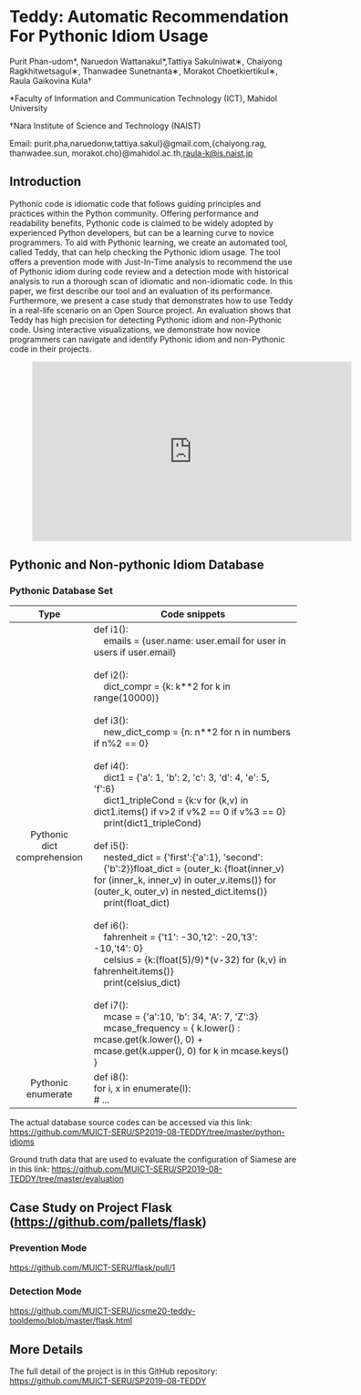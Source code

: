 # Teddy: Automatic Recommendation For Pythonic Idiom Usage


Purit Phan-udom*, Naruedon Wattanakul*,Tattiya Sakulniwat∗, Chaiyong Ragkhitwetsagul∗, Thanwadee Sunetnanta∗, Morakot Choetkiertikul∗,   Raula Gaikovina Kula†

*Faculty of Information and Communication Technology (ICT), Mahidol University

†Nara Institute of Science and Technology (NAIST)

Email: purit.pha,naruedonw,tattiya.sakul}@gmail.com,{chaiyong.rag, thanwadee.sun, morakot.cho}@mahidol.ac.th,raula-k@is.naist.jp

## Introduction

Pythonic code is idiomatic code that follows guiding principles and practices within the Python community.
Offering performance and readability benefits, Pythonic code is claimed to be widely adopted by experienced Python developers, but can be a learning curve to novice programmers. 
To aid with Pythonic learning, we create an automated tool, called Teddy, that can help checking the Pythonic idiom usage.
The tool offers a prevention mode with Just-In-Time analysis to recommend the use of Pythonic idiom during code review and a detection mode with historical analysis to run a thorough scan of idiomatic and non-idiomatic code.
In this paper, we first describe our tool and an evaluation of its performance.
Furthermore, we present a case study that demonstrates how to use Teddy in a real-life scenario on an Open Source project.
An evaluation shows that Teddy has high precision for detecting Pythonic idiom and non-Pythonic code. 
Using interactive visualizations, we demonstrate how novice programmers can navigate and identify Pythonic idiom and non-Pythonic code in their projects. 

<figure><iframe width="560" height="315" src="https://www.youtube.com/embed/tmmsqCOxUic" frameborder="0" allow="accelerometer; autoplay; encrypted-media; gyroscope; picture-in-picture" allowfullscreen></iframe></figure>

## Pythonic and Non-pythonic Idiom Database
### Pythonic Database Set
|              Type              | Code snippets                                                                                                                                                  |
|:------------------------------:|----------------------------------------------------------------------------------------------------------------------------------------------------------------|
| Pythonic<br>dict comprehension | def i1():<br>&nbsp;&nbsp;&nbsp;&nbsp;emails = {user.name: user.email for user in users if user.email}<br><br>def i2():<br>&nbsp;&nbsp;&nbsp;&nbsp;dict_compr = {k: k*\*2 for k in range(10000)}<br><br>def i3():<br>&nbsp;&nbsp;&nbsp;&nbsp;new_dict_comp = {n: n*\*2 for n in numbers if n%2 == 0}<br><br>def i4():<br>&nbsp;&nbsp;&nbsp;&nbsp;dict1 = {'a': 1, 'b': 2, 'c': 3, 'd': 4, 'e': 5, 'f':6}<br>&nbsp;&nbsp;&nbsp;&nbsp;dict1_tripleCond = {k:v for (k,v) in dict1.items() if v>2 if v%2 == 0 if v%3 == 0}<br>&nbsp;&nbsp;&nbsp;&nbsp;print(dict1_tripleCond)<br><br>def i5():<br>&nbsp;&nbsp;&nbsp;&nbsp;nested_dict = {'first':{'a':1}, 'second':<br>&nbsp;&nbsp;&nbsp;&nbsp;{'b':2}}float_dict = {outer_k: {float(inner_v) for (inner_k, inner_v) in outer_v.items()} for (outer_k, outer_v) in nested_dict.items()}<br>&nbsp;&nbsp;&nbsp;&nbsp;print(float_dict)<br><br>def i6():<br>&nbsp;&nbsp;&nbsp;&nbsp;fahrenheit = {'t1': -30,'t2': -20,'t3': -10,'t4': 0}<br>&nbsp;&nbsp;&nbsp;&nbsp;celsius = {k:(float(5)/9)\*(v-32) for (k,v) in fahrenheit.items()}<br>&nbsp;&nbsp;&nbsp;&nbsp;print(celsius_dict)<br><br>def i7():<br>&nbsp;&nbsp;&nbsp;&nbsp;mcase = {'a':10, 'b': 34, 'A': 7, 'Z':3}<br>&nbsp;&nbsp;&nbsp;&nbsp;mcase_frequency = { k.lower() : mcase.get(k.lower(), 0) + mcase.get(k.upper(), 0) for k in mcase.keys() } |
| Pythonic<br>enumerate          | def i8():<br>for i, x in enumerate(l):<br>        # ...                                                                                    |

The actual database source codes can be accessed via this link: https://github.com/MUICT-SERU/SP2019-08-TEDDY/tree/master/python-idioms

Ground truth data that are used to evaluate the configuration of Siamese are in this link: https://github.com/MUICT-SERU/SP2019-08-TEDDY/tree/master/evaluation

## Case Study on Project Flask (https://github.com/pallets/flask)

### Prevention Mode
https://github.com/MUICT-SERU/flask/pull/1
### Detection Mode
https://github.com/MUICT-SERU/icsme20-teddy-tooldemo/blob/master/flask.html

## More Details
The full detail of the project is in this GitHub repository: https://github.com/MUICT-SERU/SP2019-08-TEDDY


